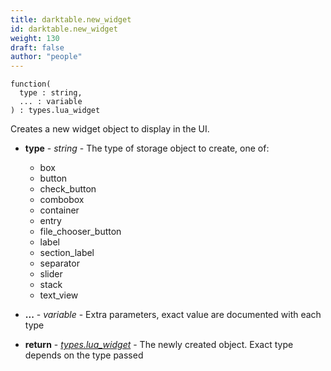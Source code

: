 ```yaml
---
title: darktable.new_widget
id: darktable.new_widget
weight: 130
draft: false
author: "people"
---
```


```
function(
  type : string,
  ... : variable
) : types.lua_widget
```

Creates a new widget object to display in the UI.

* **type** - _string_ - The type of storage object to create, one of:
  * box
  * button
  * check_button
  * combobox
  * container
  * entry
  * file_chooser_button
  * label
  * section_label
  * separator
  * slider
  * stack
  * text_view

* **...** - _variable_ - Extra parameters, exact value are documented with each type
* **return** - _[types.lua_widget](../../types/lua_widget)_ - The newly created object. Exact type depends on the type passed

